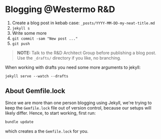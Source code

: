 Blogging @Westermo R&D
======================


1. Create a blog post in kebab case: `_posts/YYYY-MM-DD-my-neat-title.md`
2. `jekyll s`
3. Write some more
4. `git commit -sam "New post ..."`
5. `git push`

> **NOTE:** Talk to the R&D Architect Group before publishing a blog
> post.  Use the `_drafts/` directory if you like, no branching.

When working with drafts you need some more arguments to jekyll:

    jekyll serve --watch --drafts


About Gemfile.lock
------------------

Since we are more than one person blogging using Jekyll, we're trying to
keep the `Gemfile.lock` file out of version control, because our setups
will likely differ.  Hence, to start working, first run:

```sh
bundle update
```

which creates a the `Gemfile.lock` for you.
